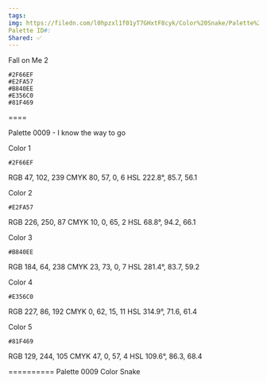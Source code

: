 ```yaml
---
tags: 
img: https://filedn.com/l0hpzxl1f01yT7GHxtF8cyk/Color%20Snake/Palette%20Thumbnails/Color%20Snake%20Palette%200009%20(1920).png
Palette ID#: 
Shared: ✅
---
```

Fall on Me 2

```palette
#2F66EF
#E2FA57
#B840EE
#E356C0
#81F469
```



====

Palette 0009 - I know the way to go


Color 1
```palette
#2F66EF
```
RGB 47, 102, 239
CMYK	80, 57, 0, 6
HSL	222.8°, 85.7, 56.1

Color 2
```palette
#E2FA57
```
RGB 226, 250, 87
CMYK	10, 0, 65, 2
HSL	68.8°, 94.2, 66.1

Color 3
```palette
#B840EE
```
RGB 184, 64, 238
CMYK	23, 73, 0, 7
HSL	281.4°, 83.7, 59.2

Color 4
```palette
#E356C0
```
RGB 227, 86, 192
CMYK	0, 62, 15, 11
HSL	314.9°, 71.6, 61.4


Color 5
```palette
#81F469
```
RGB 129, 244, 105
CMYK	47, 0, 57, 4
HSL	109.6°, 86.3, 68.4


==========
Palette 0009
Color Snake